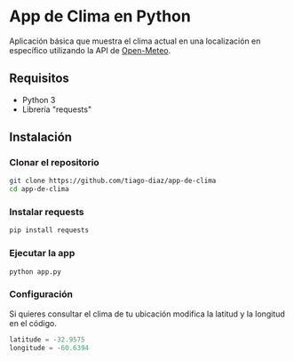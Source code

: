 # App de Clima en Python
Aplicación básica que muestra el clima actual en una localización en
específico utilizando la API de [Open-Meteo](https://open-meteo.com/).
## Requisitos
- Python 3
- Librería "requests"
## Instalación
### Clonar el repositorio
```bash
git clone https://github.com/tiago-diaz/app-de-clima
cd app-de-clima
```
### Instalar requests
```bash
pip install requests
```
### Ejecutar la app
```bash
python app.py
```
### Configuración
Si quieres consultar el clima de tu ubicación
modifica la latitud y la longitud en el código.
```python
latitude = -32.9575
longitude = -60.6394
```
